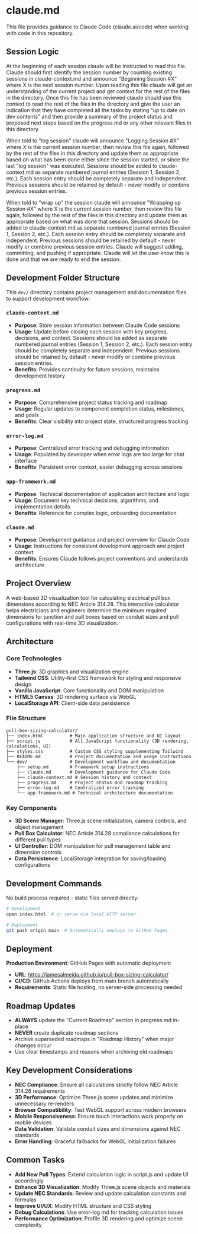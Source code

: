 # claude.md

This file provides guidance to Claude Code (claude.ai/code) when working with code in this repository.

## Session Logic
At the beginning of each session claude will be instructed to read this file. Claude should first identify the session number by counting existing sessions in claude-context.md and announce "Beginning Session #X" where X is the next session number. Upon reading this file claude will get an understanding of the current project and get context for the rest of the files in the directory. Once this file has been reviewed claude should use this context to read the rest of the files in the directory and give the user an indication that they have completed all the tasks by stating "up to date on dev contents" and then provide a summary of the project status and proposed next steps based on the progress.md or any other relevant files in this directory.

When told to "log session" claude will announce "Logging Session #X" where X is the current session number, then review this file again, followed by the rest of the files in this directory and update them as appropriate based on what has been done either since the session started, or since the last "log session" was executed. Sessions should be added to claude-context.md as separate numbered journal entries (Session 1, Session 2, etc.). Each session entry should be completely separate and independent. Previous sessions should be retained by default - never modify or combine previous session entries.

When told to "wrap up" the session claude will announce "Wrapping up Session #X" where X is the current session number, then review this file again, followed by the rest of the files in this directory and update them as appropriate based on what was done that session. Sessions should be added to claude-context.md as separate numbered journal entries (Session 1, Session 2, etc.). Each session entry should be completely separate and independent. Previous sessions should be retained by default - never modify or combine previous session entries. Claude will suggest adding, committing, and pushing if appropriate. Claude will let the user know this is done and that we are ready to end the session.

## Development Folder Structure

This `dev/` directory contains project management and documentation files to support development workflow:

### `claude-context.md`
- **Purpose**: Store session information between Claude Code sessions
- **Usage**: Update before closing each session with key progress, decisions, and context. Sessions should be added as separate numbered journal entries (Session 1, Session 2, etc.). Each session entry should be completely separate and independent. Previous sessions should be retained by default - never modify or combine previous session entries.
- **Benefits**: Provides continuity for future sessions, maintains development history

### `progress.md`
- **Purpose**: Comprehensive project status tracking and roadmap
- **Usage**: Regular updates to component completion status, milestones, and goals
- **Benefits**: Clear visibility into project state, structured progress tracking

### `error-log.md`
- **Purpose**: Centralized error tracking and debugging information
- **Usage**: Populated by developer when error logs are too large for chat interface
- **Benefits**: Persistent error context, easier debugging across sessions

### `app-framework.md`
- **Purpose**: Technical documentation of application architecture and logic
- **Usage**: Document key technical decisions, algorithms, and implementation details
- **Benefits**: Reference for complex logic, onboarding documentation

### `claude.md`
- **Purpose**: Development guidance and project overview for Claude Code
- **Usage**: Instructions for consistent development approach and project context
- **Benefits**: Ensures Claude follows project conventions and understands architecture

## Project Overview

A web-based 3D visualization tool for calculating electrical pull box dimensions according to NEC Article 314.28. This interactive calculator helps electricians and engineers determine the minimum required dimensions for junction and pull boxes based on conduit sizes and pull configurations with real-time 3D visualization.

## Architecture

### Core Technologies
- **Three.js**: 3D graphics and visualization engine
- **Tailwind CSS**: Utility-first CSS framework for styling and responsive design
- **Vanilla JavaScript**: Core functionality and DOM manipulation
- **HTML5 Canvas**: 3D rendering surface via WebGL
- **LocalStorage API**: Client-side data persistence

### File Structure
```
pull-box-sizing-calculator/
├── index.html          # Main application structure and UI layout
├── script.js           # All JavaScript functionality (3D rendering, calculations, UI)
├── styles.css          # Custom CSS styling supplementing Tailwind
├── README.md           # Project documentation and usage instructions
└── dev/                # Development workflow and documentation
    ├── setup.md        # Framework setup instructions
    ├── claude.md       # Development guidance for Claude Code
    ├── claude-context.md # Session history and context
    ├── progress.md     # Project status and roadmap tracking
    ├── error-log.md    # Centralized error tracking
    └── app-framework.md # Technical architecture documentation
```

### Key Components
- **3D Scene Manager**: Three.js scene initialization, camera controls, and object management
- **Pull Box Calculator**: NEC Article 314.28 compliance calculations for different pull types
- **UI Controller**: DOM manipulation for pull management table and dimension controls
- **Data Persistence**: LocalStorage integration for saving/loading configurations

## Development Commands

No build process required - static files served directly:
```bash
# Development
open index.html  # or serve via local HTTP server

# Deployment
git push origin main  # Automatically deploys to GitHub Pages
```

## Deployment

**Production Environment**: GitHub Pages with automatic deployment
- **URL**: https://jamesalmeida.github.io/pull-box-sizing-calculator/
- **CI/CD**: GitHub Actions deploys from main branch automatically
- **Requirements**: Static file hosting, no server-side processing needed

## Roadmap Updates
- **ALWAYS** update the "Current Roadmap" section in progress.md in-place
- **NEVER** create duplicate roadmap sections
- Archive superseded roadmaps in "Roadmap History" when major changes occur
- Use clear timestamps and reasons when archiving old roadmaps

## Key Development Considerations

- **NEC Compliance**: Ensure all calculations strictly follow NEC Article 314.28 requirements
- **3D Performance**: Optimize Three.js scene updates and minimize unnecessary re-renders
- **Browser Compatibility**: Test WebGL support across modern browsers
- **Mobile Responsiveness**: Ensure touch interactions work properly on mobile devices
- **Data Validation**: Validate conduit sizes and dimensions against NEC standards
- **Error Handling**: Graceful fallbacks for WebGL initialization failures

## Common Tasks

- **Add New Pull Types**: Extend calculation logic in script.js and update UI accordingly
- **Enhance 3D Visualization**: Modify Three.js scene objects and materials
- **Update NEC Standards**: Review and update calculation constants and formulas
- **Improve UI/UX**: Modify HTML structure and CSS styling
- **Debug Calculations**: Use error-log.md for tracking calculation issues
- **Performance Optimization**: Profile 3D rendering and optimize scene complexity